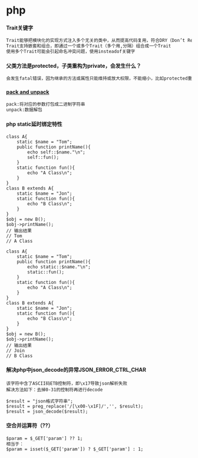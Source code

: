 # php
#### Trait关键字
~~~txt
Trait能够把模块化的实现方式注入多个无关的类中，从而提高代码复用，符合DRY（Don’t Repeat Yourself）原则
Trait支持嵌套和组合，即通过一个或多个Trait（多个用,分隔）组合成一个Trait
使用多个Trait可能会引起命名冲突问题，使用insteadof关键字
~~~
#### 父类方法是protected，子类重构为private，会发生什么？
~~~txt
会发生fatal错误，因为继承的方法或属性只能维持或放大权限，不能缩小，比如protected重载为public是可行的
~~~
#### [pack and unpack](http://www.phpdig.net/ref/rn45re877.html)
~~~txt
pack:将对应的参数打包成二进制字符串
unpack:数据解包
~~~
#### php static延时绑定特性

```
class A{
    static $name = "Tom";
    public function printName(){
        echo self::$name."\n";
        self::fun();
    }
    static function fun(){
        echo "A Class\n";
    }
}
class B extends A{
    static $name = "Jon";
    static function fun(){
        echo "B Class\n";
    }
}
$obj = new B();
$obj->printName();
// 输出结果
// Tom
// A Class
```
```
class A{
    static $name = "Tom";
    public function printName(){
        echo static::$name."\n";
        static::fun();
    }
    static function fun(){
        echo "A Class\n";
    }
}
class B extends A{
    static $name = "Jon";
    static function fun(){
        echo "B Class\n";
    }
}
$obj = new B();
$obj->printName();
// 输出结果
// Join
// B Class
```
#### 解决php中json_decode的异常JSON_ERROR_CTRL_CHAR
```
该字符中含了ASCII码ETB控制符，即\x17导致json解析失败
解决方法如下：去掉0-31的控制符再进行decode

$result = "json格式字符串";
$result = preg_replace('/[\x00-\x1F]/','', $result);
$result = json_decode($result);
```
#### 空合并运算符（??）
```txt
$param = $_GET['param'] ?? 1;
相当于：
$param = isset($_GET['param']) ? $_GET['param'] : 1;
```


